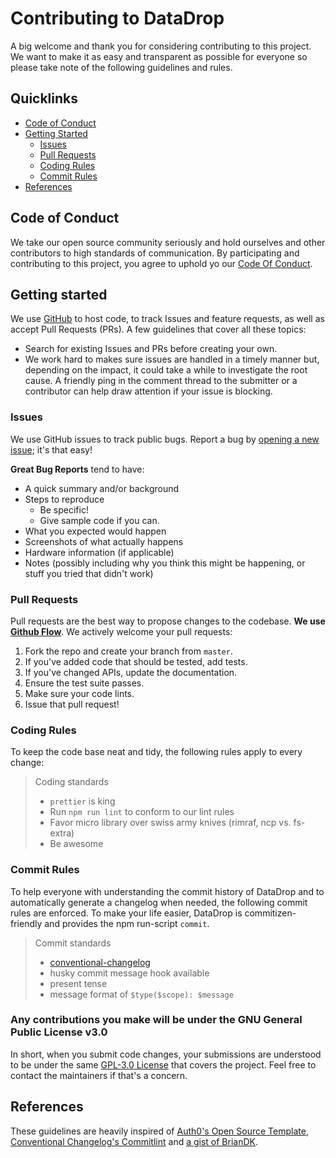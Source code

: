 # Contributing to DataDrop
A big welcome and thank you for considering contributing to this project. We want to make it as easy and transparent as possible for everyone so please take note of the following guidelines and rules.

## Quicklinks
* [Code of Conduct](#code-of-conduct)
* [Getting Started](#getting-started)
    * [Issues](#issues)
    * [Pull Requests](#pull-requests)
    * [Coding Rules](#coding-rules)
    * [Commit Rules](#commit-rules)
* [References](#references)

## Code of Conduct
We take our open source community seriously and hold ourselves and other contributors to high standards of communication. By participating and contributing to this project, you agree to uphold yo our [Code Of Conduct](https://github.com/section-IG/DataDrop/blob/master/.github/CODE_OF_CONDUCT.md).

## Getting started
We use [GitHub](https://github.com) to host code, to track Issues and feature requests, as well as accept Pull Requests (PRs). A few guidelines that cover all these topics:
- Search for existing Issues and PRs before creating your own.
- We work hard to makes sure issues are handled in a timely manner but, depending on the impact, it could take a while to investigate the root cause. A friendly ping in the comment thread to the submitter or a contributor can help draw attention if your issue is blocking.

### Issues
We use GitHub issues to track public bugs. Report a bug by [opening a new issue](https://github.com/section-IG/DataDrop/issues/new/choose); it's that easy!

**Great Bug Reports** tend to have:
- A quick summary and/or background
- Steps to reproduce
  - Be specific!
  - Give sample code if you can.
- What you expected would happen
- Screenshots of what actually happens
- Hardware information (if applicable)
- Notes (possibly including why you think this might be happening, or stuff you tried that didn't work)

### Pull Requests
Pull requests are the best way to propose changes to the codebase. **We use [Github Flow](https://guides.github.com/introduction/flow/index.html)**. We actively welcome your pull requests:

1. Fork the repo and create your branch from `master`.
2. If you've added code that should be tested, add tests.
3. If you've changed APIs, update the documentation.
4. Ensure the test suite passes.
5. Make sure your code lints.
6. Issue that pull request!

### Coding Rules
To keep the code base neat and tidy, the following rules apply to every change:

> Coding standards
> - `prettier` is king
> - Run `npm run lint` to conform to our lint rules
> - Favor micro library over swiss army knives (rimraf, ncp vs. fs-extra)
> - Be awesome

### Commit Rules
To help everyone with understanding the commit history of DataDrop and to automatically generate a changelog when needed, the following commit rules are enforced. To make your life easier, DataDrop is commitizen-friendly and provides the npm run-script `commit`.

> Commit standards
> - [conventional-changelog](https://github.com/conventional-changelog/commitlint/tree/master/%40commitlint/prompt)
> - husky commit message hook available
> - present tense
> - message format of `$type($scope): $message`

### Any contributions you make will be under the **GNU General Public License v3.0**
In short, when you submit code changes, your submissions are understood to be under the same [GPL-3.0 License](https://choosealicense.com/licenses/gpl-3.0/) that covers the project. Feel free to contact the maintainers if that's a concern.

## References
These guidelines are heavily inspired of [Auth0's Open Source Template](https://raw.githubusercontent.com/auth0/open-source-template/master/GENERAL-CONTRIBUTING.md), [Conventional Changelog's Commitlint](https://raw.githubusercontent.com/conventional-changelog/commitlint/9b4100915233a34878f35a9b3548485a33d31899/.github/CONTRIBUTING.md) and [a gist of BrianDK](https://gist.githubusercontent.com/briandk/3d2e8b3ec8daf5a27a62/raw/8bc29dd83d0f7cc2d31f8c6741e787c95abb6497/CONTRIBUTING.md).
